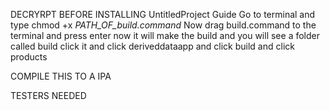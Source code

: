 DECRYRPT BEFORE INSTALLING
UntitledProject Guide
Go to terminal and type chmod +x *PATH_OF_build.command*
Now drag build.command to the terminal and press enter now it will make the build
and you will see a folder called build click it and click deriveddataapp
and click build and click products




COMPILE THIS TO A IPA 

TESTERS NEEDED
